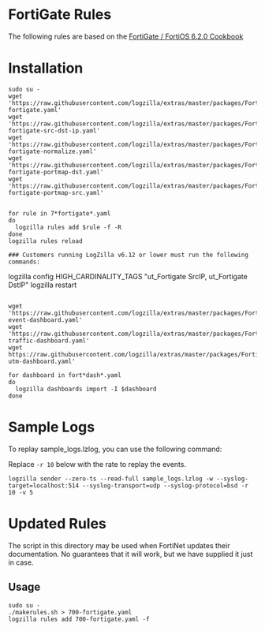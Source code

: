 # FortiGate Rules

The following rules are based on the [FortiGate / FortiOS 6.2.0 Cookbook](https://docs.fortinet.com/document/fortigate/6.2.0/cookbook/986892/sample-logs-by-log-type)


# Installation

```
sudo su -
wget 'https://raw.githubusercontent.com/logzilla/extras/master/packages/FortiGate/700-fortigate.yaml'
wget 'https://raw.githubusercontent.com/logzilla/extras/master/packages/FortiGate/701-fortigate-src-dst-ip.yaml'
wget 'https://raw.githubusercontent.com/logzilla/extras/master/packages/FortiGate/702-fortigate-normalize.yaml'
wget 'https://raw.githubusercontent.com/logzilla/extras/master/packages/FortiGate/703-fortigate-portmap-dst.yaml'
wget 'https://raw.githubusercontent.com/logzilla/extras/master/packages/FortiGate/703-fortigate-portmap-src.yaml'


for rule in 7*fortigate*.yaml
do
  logzilla rules add $rule -f -R
done
logzilla rules reload

### Customers running LogZilla v6.12 or lower must run the following commands:

```
logzilla config HIGH_CARDINALITY_TAGS "ut_Fortigate SrcIP, ut_Fortigate DstIP"
logzilla restart
```

wget 'https://raw.githubusercontent.com/logzilla/extras/master/packages/FortiGate/fortigate-event-dashboard.yaml'
wget 'https://raw.githubusercontent.com/logzilla/extras/master/packages/FortiGate/fortigate-traffic-dashboard.yaml'
wget https://raw.githubusercontent.com/logzilla/extras/master/packages/FortiGate/fortigate-utm-dashboard.yaml'

for dashboard in fort*dash*.yaml
do
  logzilla dashboards import -I $dashboard
done
```


# Sample Logs
To replay sample_logs.lzlog, you can use the following command:

Replace `-r 10` below with the rate to replay the events.
```
logzilla sender --zero-ts --read-full sample_logs.lzlog -w --syslog-target=localhost:514 --syslog-transport=udp --syslog-protocol=bsd -r 10 -v 5
```

# Updated Rules

The script in this directory may be used when FortiNet updates their documentation. No guarantees that it will work, but we have supplied it just in case.

## Usage

```
sudo su -
./makerules.sh > 700-fortigate.yaml
logzilla rules add 700-fortigate.yaml -f
```


